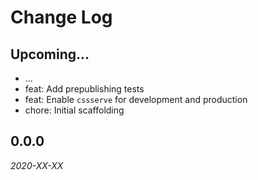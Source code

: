 # Change Log

## Upcoming...

- ... <!-- Add new lines here. Version number will be decided later -->
- feat: Add prepublishing tests
- feat: Enable `cssserve` for development and production
- chore: Initial scaffolding

## 0.0.0

_2020-XX-XX_
